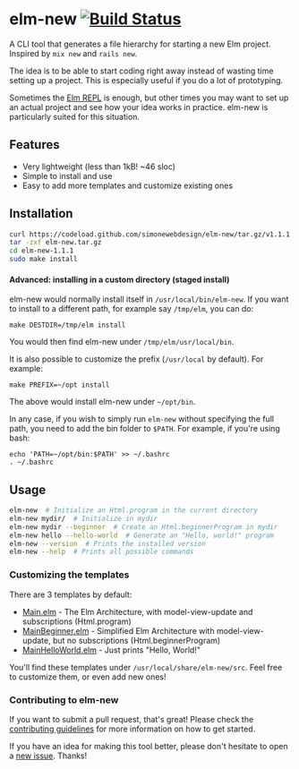 # elm-new [![Build Status](https://travis-ci.org/simonewebdesign/elm-new.svg?branch=master)](https://travis-ci.org/simonewebdesign/elm-new)

A CLI tool that generates a file hierarchy for starting a new Elm project. Inspired by `mix new` and `rails new`.

The idea is to be able to start coding right away instead of wasting time setting up a project. This is especially useful if you do a lot of prototyping.

Sometimes the [Elm REPL](https://github.com/elm-lang/elm-repl) is enough, but other times you may want to set up an actual project and see how your idea works in practice. elm-new is particularly suited for this situation.

## Features

- Very lightweight (less than 1kB! ~46 sloc)
- Simple to install and use
- Easy to add more templates and customize existing ones

## Installation

```bash
curl https://codeload.github.com/simonewebdesign/elm-new/tar.gz/v1.1.1 > elm-new.tar.gz
tar -zxf elm-new.tar.gz
cd elm-new-1.1.1
sudo make install
```

#### Advanced: installing in a custom directory (staged install)

elm-new would normally install itself in `/usr/local/bin/elm-new`. If you want to install to a different path, for example say `/tmp/elm`, you can do:

    make DESTDIR=/tmp/elm install

You would then find elm-new under `/tmp/elm/usr/local/bin`.

It is also possible to customize the prefix (`/usr/local` by default). For example:

    make PREFIX=~/opt install

The above would install elm-new under `~/opt/bin`.

In any case, if you wish to simply run `elm-new` without specifying the full path, you need to add the bin folder to `$PATH`. For example, if you're using bash:

    echo 'PATH=~/opt/bin:$PATH' >> ~/.bashrc
    . ~/.bashrc

## Usage

```bash
elm-new  # Initialize an Html.program in the current directory
elm-new mydir/  # Initialize in mydir
elm-new mydir --beginner  # Create an Html.beginnerProgram in mydir
elm-new hello --hello-world  # Generate an "Hello, world!" program
elm-new --version  # Prints the installed version
elm-new --help  # Prints all possible commands
```

### Customizing the templates

There are 3 templates by default:

- [Main.elm](https://github.com/simonewebdesign/elm-new/blob/master/share/elm-new/src/Main.elm) - The Elm Architecture, with model-view-update and subscriptions (Html.program)
- [MainBeginner.elm](https://github.com/simonewebdesign/elm-new/blob/master/share/elm-new/src/MainBeginner.elm) - Simplified Elm Architecture with model-view-update, but no subscriptions (Html.beginnerProgram)
- [MainHelloWorld.elm](https://github.com/simonewebdesign/elm-new/blob/master/share/elm-new/src/MainHelloWorld.elm) - Just prints "Hello, World!"

You'll find these templates under `/usr/local/share/elm-new/src`. Feel free to customize them, or even add new ones!

### Contributing to elm-new

If you want to submit a pull request, that's great! Please check the [contributing guidelines](https://github.com/simonewebdesign/elm-new/blob/master/CONTRIBUTING.md#contributing) for more information on how to get started.

If you have an idea for making this tool better, please don't hesitate to open a [new issue](https://github.com/simonewebdesign/elm-new/issues/new). Thanks!
